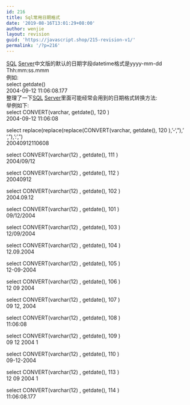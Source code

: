 ```yaml
---
id: 216
title: Sql常用日期格式
date: '2019-08-16T13:01:29+08:00'
author: wenjie
layout: revision
guid: 'https://javascript.shop/215-revision-v1/'
permalink: '/?p=216'
---
```


[SQL](https://www.cnblogs.com/html/cgTutorials/Website/SQL/SQL.shtml) [Server](https://www.cnblogs.com/html/cgTutorials/Website/SERVER/Server.shtml)中文版的默认的日期字段datetime格式是yyyy-mm-dd Thh:mm:ss.mmm   
例如:   
select getdate()   
2004-09-12 11:06:08.177   
整理了一下[SQL](https://www.cnblogs.com/html/cgTutorials/Website/SQL/SQL.shtml) [Server](https://www.cnblogs.com/html/cgTutorials/Website/SERVER/Server.shtml)里面可能经常会用到的日期格式转换方法:   
举例如下:   
select CONVERT(varchar, getdate(), 120 )   
2004-09-12 11:06:08

select replace(replace(replace(CONVERT(varchar, getdate(), 120 ),’-‘,”),’ ‘,”),’:’,”)   
20040912110608

select CONVERT(varchar(12) , getdate(), 111 )   
2004/09/12

select CONVERT(varchar(12) , getdate(), 112 )   
20040912

select CONVERT(varchar(12) , getdate(), 102 )   
2004.09.12

select CONVERT(varchar(12) , getdate(), 101 )   
09/12/2004

select CONVERT(varchar(12) , getdate(), 103 )   
12/09/2004

select CONVERT(varchar(12) , getdate(), 104 )   
12.09.2004

select CONVERT(varchar(12) , getdate(), 105 )   
12-09-2004

select CONVERT(varchar(12) , getdate(), 106 )   
12 09 2004

select CONVERT(varchar(12) , getdate(), 107 )   
09 12, 2004

select CONVERT(varchar(12) , getdate(), 108 )   
11:06:08

select CONVERT(varchar(12) , getdate(), 109 )   
09 12 2004 1

select CONVERT(varchar(12) , getdate(), 110 )   
09-12-2004

select CONVERT(varchar(12) , getdate(), 113 )   
12 09 2004 1

select CONVERT(varchar(12) , getdate(), 114 )   
11:06:08.177